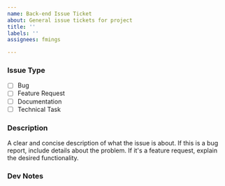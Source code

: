```yaml
---
name: Back-end Issue Ticket
about: General issue tickets for project
title: ''
labels: ''
assignees: fmings

---
```


### **Issue Type**
- [ ] Bug
- [ ] Feature Request
- [ ] Documentation
- [ ] Technical Task

### **Description**
A clear and concise description of what the issue is about. If this is a bug report, include details about the problem. If it's a feature request, explain the desired functionality.

### **Dev Notes**
